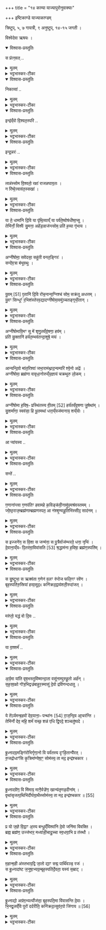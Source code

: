 +++
title = "१४ काम्या याज्यापुरोनुवाक्याः"

+++
इष्टिकाण्डे याज्याकाण्डम्

त्रिष्टुप्, ५, ७ गायत्री, ९ अनुष्टुप्, १४-१५ जगती ।   

विश्वेदेवा ऋषयः ।
<details open><summary>विश्वास-प्रस्तुतिः</summary>

स प्र॑त्न॒वत् ..
</details>

<details><summary>मूलम्</summary>

स प्र॑त्न॒वत् ..
</details>

<details><summary>भट्टभास्कर-टीका</summary>

1अथेष्टिकाण्डे याज्याकाण्डम् । तत्र 'यो यज्ञविभ्रष्टस्स्यात्तस्मा एतामिष्टिं निर्वपेदाग्नेयमष्टाकपालमैन्द्रमेकादशकपालं सौम्यं चरुम्' इत्येतस्यास्त्रिहविषः आग्नेयस्य पुरोनुवाक्या - स प्रत्नवदिति गायत्री ॥ व्याख्यातेयं 'हिरण्यगर्भः' इत्यत्र ; इह तु प्रतीकग्रहणम् । हे अग्ने स त्वं प्रत्नवत् प्रागिव । यद्वा - पुराणो हि । नवीयसा नवतरेण द्युम्नेन यशसा संयता त्वामेव संगच्छता [ता भानुना भासनशीलेन] बृहत्ततन्थ भृशं विश्वं विस्तारयेति ॥

-  सप्र॑त्न॒वन्नवी॑य॒साऽग्ने॑ द्यु॒म्नेन॑ स॒य्ँयता॑ ।  
बृ॒हत्त॑तन्थ भा॒नुना॑ ।

  - आग्नेयमष्टाकपालं निर्वपेत्सावित्रं द्वादशकपालं भूम्यै चरुं यः कामयेत हिरण्यं विन्देय हिरण्यं मोप नमेत्' इत्यस्यास्त्रिहविष्काया आग्नेयस्य पुरोनुवाक्या - स प्रत्नवदिति गायत्री ॥ हेग्ने स त्वं प्रत्नवत्पुराणार्हम् । यद्वा - प्रागिव । यद्वा - पुरातनेनेव नवीयसा नवतरेण द्युम्नेन यशसा धनेन वा संयता त्वमेव सङ्गच्छता । 'शतुरनुमः' इति व्यत्ययेन न प्रवर्तते । यद्वा - त्वयैव संयता धनेन । यमेः क्विपि अनुनासिकलोपे तुक्, 'कृदुत्तरपदप्रकृतिस्वरत्वम् । संयतशब्दादेव तृतीयाया आकारः । 'परादिश्छन्दसि' इत्युत्तरपदाद्युदात्तत्वम् । ईदृशेन द्युम्नेन भानुना भासनशीलेन बृहत् महदिदं विश्वं ततन्थ विस्तारय । छान्दसो लिट् । यद्वा - विश्वं बृहत् भृशं ततन्थ तथा कुर्वंश्चास्माकं हिरण्यलाभहेतुर्भवेति ॥
</details>

<details open><summary>विश्वास-प्रस्तुतिः</summary>

निकाव्या॑ ..
</details>

<details><summary>मूलम्</summary>

निकाव्या॑ ..
</details>

<details><summary>भट्टभास्कर-टीका</summary>

2तत्रैव याज्या - निकाव्येति त्रिष्टुप् ॥ इयमपि तत्रैव व्याख्याता । इदं च प्रतीकग्रहणम् । काव्या कवित्वेन द्रष्टृत्वेनात्मीयेन वेधसो यजमानान् शश्वत अविच्छिन्नयागान् निकः नियमेन करोतु । नर्या नर्याणि नरेभ्यो हितानि पुरूणि बहूनि धनानि हस्ते दधानः ददानः । एवं कुर्वन्नयमग्निः रयीणां सर्वेषां सम्बन्धी रयिपतिः भवतु । विश्वान्यपि अमृतानि अमरणहेतुभूतानि सत्रा सहभूतानि हिरण्यादीनि चक्राणः सोस्माकं यज्ञविभ्रेषदोषं अपनयत्विति ॥

- निकाव्या॑ वे॒धस॒श्शश्व॑तस्क॒र्हस्ते॒ दधा॑नो नर्या॑ पु॒रूणि॑ ।  
अ॒ग्निर्भु॑वद्रयि॒पती॑ रयी॒णाꣳ स॒त्रा च॑क्रा॒णो अ॒मृता॑नि॒ विश्वा॑ ।  
  - तत्रैव याज्या - नि काव्येति त्रिष्टुप् ॥ कवेर्भावः काव्यं द्रष्टृत्वम्, समीचीनदर्शनत्वम् । गुणवचनत्वात् ष्यञ्, ' सुपां सुलुक्' इति तृतीयाया आकारः । अयमग्निः काव्या कवित्वेन आत्मीयेन वेधसः विधातॄन् यजमानान् शश्वतः नित्यान् अविच्छिन्नयागान् निकः नियमेन करोति । लुङि 'मन्त्रे घस' इति च्लेर्लुक्', लङि वा शपो लुक्, उभयत्र 'बहुलं छन्दस्यमाङ्योगेपि', इत्यडभावः । लेटि वा शपो लुक् ।   
किं कुर्वन्नित्याह - हस्ते दधानः ददानः प्रत्यक्षवत्प्रयच्छन्नित्यर्थः । किं? नर्याणि नरेभ्यो हितानि धनानि हिरण्यादीनि । गवादिर्द्रष्टव्यः । 'तत्र साधुः' इति वा यत् । पुरूणि बहूनी ।    
किञ्च – अयमित्थं कुर्वन् रयीणां वा रयिपतिः सर्वेषां धनानां नित्यं पालकः भुवत् भवेत् । शपो लुकि पूर्ववद्गुणाभावः, 'परादिश्छन्दसि' इत्युत्तरपदाद्युदात्तत्वं, 'नामन्यतरस्याम्' इति नामः ।   
पुनश्च किं कुर्वन्नित्याह - सत्रा सहभूतानि । पूर्ववदाकारः, शेर्वा लोपः, छान्दसो वा डाच् । चक्राणः ददानः सहैव दातुं शक्तः । शक्तौ चानश् । 'बहुलं छन्दसि' इति शपश्श्लुः, यद्वा - छान्दसस्य लिटः कानजादेशः । किं चक्राणः ? विश्वानि अमृतानि अमरणहेतुभूतानि हिरण्यादीनि ॥
</details>

<details open><summary>विश्वास-प्रस्तुतिः</summary>

इन्द्र॑व्ँवो वि॒श्वत॒स्परि ..
</details>

<details><summary>मूलम्</summary>

इन्द्र॑व्ँवो वि॒श्वत॒स्परि ..
</details>

<details><summary>भट्टभास्कर-टीका</summary>

4अथैन्द्रस्य पुरोनुवाक्या - इन्द्रं व इति गायत्री ॥ इयमपि षष्ठान्ते व्याख्याता । प्रतीकमत्र गृह्यते । हे ऋत्विग्यजमानाः वः युष्माकं जनेभ्यः पुत्रादिभ्यः युष्मभ्यमस्मभ्यं च सर्वार्थं विश्वत उपरि स्थितं इन्द्रं हवामहे आह्वायामः । यद्वा - विश्वस्मादुपारि आह्वायामः । अस्माकमेव केवलस्साधकः यज्ञविभ्रेषादिदोषापनयनेन स्वामी भवत्विति ॥

- इन्द्र॑व्ँवो वि॒श्वत॒स्परि॒ हवा॑महे॒ जने॑भ्यः ।   
  अ॒स्माक॑मस्तु॒ केव॑लः  ॥

  - 'ऐन्द्रं चरुं निर्वपेत्पशुकामः' इत्यस्य पुरोनुवाक्या - इन्द्रं व इति गायत्री ॥ याजमानब्राह्मणमध्ये याज्याकाण्डं वैश्वदेवम् । हे ऋत्विग्यजमाना वो युष्माकं मम जनेभ्यः पुत्रादिभ्यः सामर्थ्याद्युष्मभ्यमस्मभ्यं च सर्वार्थमिन्द्रं विश्वतस्परि विश्वस्मादुपरि हवामहे आह्वयामः । 'पञ्चम्याः परावध्यर्थे' इति सत्वम् । यद्वा - विश्वतो जनेभ्य उपरिस्थितमिन्द्रं वो युष्मदर्थं हवामहे । किमर्थम्' अस्माकमेव केवलोसाधाणोस्तु साधको नान्येषामिति ॥
</details>

<details open><summary>विश्वास-प्रस्तुतिः</summary>

इन्द्र॒न्नरः॑ ..
</details>

<details><summary>मूलम्</summary>

इन्द्र॒न्नरः॑ ..
</details>

<details><summary>भट्टभास्कर-टीका</summary>

4तत्रैव याज्या - इन्द्रं नर इति त्रिष्टुप् ॥ इयमपि तत्रैव व्याख्याता, प्रतीकग्रहणमिदम् । नरो मनुष्याः इन्द्रमेव नेमधिता सर्वेषां हविषामर्धेन धार्यं भवते आह्वयामि । कदा ? यदा पार्याः परलाकोय हिताः परप्राप्तेर्वा साध्वीर्वा धियः कर्माणि ताः इन्द्रमेवापेक्षमाणा युनजते युञ्जते । तस्मात्स त्वं शूरो नृषाता नृभिस्सम्भक्ता शवसः बलस्य नृभ्यो दाता वा । इत्थंभूतः चकानः तृप्तिशीलः गोमति व्रजे अस्मानाभज यज्ञविभ्रेषदोषापननेन गोमतोस्मान् कुर्विति ॥

  -  [ इन्द्र॒न्नरो॑ ने॒मधि॑ता हवन्ते॒ यत्पार्या॑ यु॒नज॑ते॒ धिय॒स्ताः ।  
  शूरो॒ नृषा॑ता॒ शव॑सश्चका॒न आ गोम॑ति व्र॒जे भ॑जा॒ त्वन्नः॑  ॥

  - तत्रैव याज्या - इन्द्रं नर इति त्रिष्टुप् ॥ इयमपि तत्रैव व्याख्याता । इह तु प्रतीकग्रहणम् । नरो मनुष्याः इन्द्रं हवन्ते आह्वयन्ति कीदृशं ? नेमधिता अर्धेन धार्यमाणं 'यत्सर्वेषामर्धमिन्द्रः प्रति' इति । कदा ? यदा पार्याः दुःखपारप्राप्तिहेतुभूताः धियः कर्माणि प्रज्ञा वा युनजते तदा इन्द्रमाह्वयन्ति । स त्वं शूरो नृषाता नृभिस्सम्भजनीयः शवसः बलाद्धेतोः चकानस्तृप्तिशीलः ईदृशस्त्वमस्मान् गोमति व्रजे गोष्ठे आभज स्थापयेति ॥]

  - [ तत्रैव याज्या - इन्द्रं नर इति त्रिष्टुप् ॥ नरो मनुष्या इन्द्रं हवन्ते आह्वयन्ति । कीदृशम् ? नेमधिता, नेम इत्यर्धस्य नाम । 'यत्सर्वेषामर्धमिन्द्रः प्रति' इति सर्वेषां भागार्धेन इन्द्रो धीयते धार्यत इति नेमधितः । निष्ठायां 'सुधितवसुधितनेमधित' इति धिभावो निपात्यते, 'सुपां सुलुक्' इति द्वितीयैकवचनस्याकारः, 'तृतीया कर्मणि' इति पूर्वपदप्रकृतिस्वरत्वम् । कदा पुनरसौ नेमेन धार्यत इत्याह - यद्यदा । तेनैव सप्तम्या लुक् । पार्याः परलोके साधवः । छान्दसो ञ्यः । यद्वा - दुःखानां पारं समाप्तिः । तत्र सध्वीर्धियः कर्माणि ता यदर्थमिन्द्रमाह्वयन्ति । ता यदा युनजते युञ्जते अनुतिष्ठन्ति तदा नेमधितेति । 'छन्दस्युभयथा' इत्यार्धधातुकत्वेन श्नमो ङित्त्वाभावात्, 'श्नसोरल्लोपः' इति न प्रवर्तते । अथेन्द्रः प्रत्यक्षमुच्यते - शूरः वीरः । नृषाता नृभिर्मनुष्यैः साता सातः सम्भक्तः आश्रितः नृषातः । पूर्ववदाकारः, 'जनसनखनां सञ्झलोः' इत्यात्वं, पूर्ववत्पूर्वपदप्रकृतिस्वरत्वं, सुषामादित्वात्षत्वम् । यद्वा - नरो मनुष्याः सनितारस्सम्भक्तारः दातारो वा यस्य नृषाता । छान्दसमात्वं, 'ऋतश्छन्दसि' इति कबभावः । शवसो बलस्य नेतारो यस्य दातारो यजमाना[यजना]धीनबलत्वात् । यद्वा - शवसो बलस्य नृभ्यो दाता । छान्दसमात्वम्, पूर्वपदप्रकृतिस्वरत्वं च । चकानस्तृप्तिशीलः । चक तृप्तौ, भौवादिकः उदात्तेत्, ताच्छीलिकश्चानश्, 'बहुलं छन्दसि' इति शपो लुक् । ईदृशस्त्वं नो ऽस्मान् गोमति व्रजे गोजाविमनुष्यादिमति सङ्घाते । यद्वा - व्रजे गोष्ठे भूयिष्ठगोभिर्युक्ते आभन आभिमुख्येनास्मान्योजय पशुमन्तं मां कुरु । 'द्व्यचोतस्तिङः' इति संहितायां दीर्घत्वम् ॥]
</details>

<details open><summary>विश्वास-प्रस्तुतिः</summary>

त्वन्न॑स्सोम वि॒श्वतो॒ रक्षा॑ राजन्नघाय॒तः ।   
न रि॑ष्ये॒त्त्वाव॑त॒स्सखा॑ ।
</details>

<details><summary>मूलम्</summary>

त्वन्न॑स्सोम वि॒श्वतो॒ रक्षा॑ राजन्नघाय॒तः ।   
न रि॑ष्ये॒त्त्वाव॑त॒स्सखा॑ ।
</details>

<details><summary>भट्टभास्कर-टीका</summary>

5अस्य सौम्यस्य पुरोनुवाक्या - त्वन्न इति गायत्री ॥ हे सोमराजन् अः अस्मान् विश्वतः विश्वस्मात् अघायतः अघं पापमस्माकमिच्छतो जनात् रक्ष । 'छन्दसि परेच्छायामपि' इति क्यच्, 'अश्वाघस्यात् ' इत्यात्वम्, 'शतुरनुमः' इति विभक्तेरुदात्तत्वम् । त्वावतः त्वत्सदृशस्य । 'युष्मदस्मद्भ्यां छन्दसि सादृश्य उपसङ्ख्यानम्' इति वतिः, 'आ सर्वनाम्नः' इत्यात्वम् । त्वावतो हि सखा कश्चिदपि न रिष्येत् यज्ञविभ्रेषादिभिः हिंस्यो भवितुं नार्हति । तस्मात्तदनुरूपमस्मान्रक्ष । 'द्व्यचोतस्तिङः' इति संहितायां रक्षेत्यस्य दीर्घत्वम् ॥
</details>

<details open><summary>विश्वास-प्रस्तुतिः</summary>

या ते॒ धामा॑नि दि॒वि या पृ॑थि॒व्याय्ँ या पर्व॑ते॒ष्वोष॑धीष्व॒प्सु ।   
तेभि॑र्नो॒ विश्वैः॑ सु॒मना॒ अहे॑ड॒न्राज॑न्त्सोम॒ प्रति॑ ह॒व्या गृ॑भाय ।
</details>

<details><summary>मूलम्</summary>

या ते॒ धामा॑नि दि॒वि या पृ॑थि॒व्याय्ँ या पर्व॑ते॒ष्वोष॑धीष्व॒प्सु ।   
तेभि॑र्नो॒ विश्वैः॑ सु॒मना॒ अहे॑ड॒न्राज॑न्त्सोम॒ प्रति॑ ह॒व्या गृ॑भाय ।
</details>

<details><summary>भट्टभास्कर-टीका</summary>

6तत्रैव याज्या - या त इति त्रिष्टुप् ॥ हे सोमराजन् या यानि ते तव धामानि स्थानानि नामानि वा, जन्मानि वा, तेजांसि वा दिवि सन्ति, यानि च पृथिव्यां सन्ति, यानि च पर्वतेषु यानि ओषधीषु, यानि वाप्सु तेभिः तैर्विश्वैर्धामभिः ना मभिः सर्वात्मनास्मभ्यमुपकुर्वद्भिः, स्थानैर्वा सवर्त्र सन्निधानहेतुभिः, जन्मभिर्वा नानोपकारहेतुभिः, तेजोभिर्वा सर्वदोषक्षालनैः अहेडन् अक्रुद्ध्यन् अस्या नादिकः [अज्ञानादिकं] सहमानः, अपि तु सुमना सानुग्रहमना एव भूत्वा । 'सोर्मनसी' इत्युत्तरपदाद्युदात्तत्वम् । हेदृ अनादरे । अस्माकं हव्यानि प्रतिगृभाय प्रतिगृहाण । 'छन्दसि शायजपि', 'हृग्रहोर्भः' इति भत्वम् । प्रतिगृह्य चास्माकं भ्रेषदोषं अपनयेति ॥
</details>

<details open><summary>विश्वास-प्रस्तुतिः</summary>

अग्नी॑षोमा॒ सवे॑दसा॒ सहू॑ती वनत॒ङ्गिरः॑ ।  
सन्दे॑व॒त्रा ब॑भूवथुः ।
</details>

<details><summary>मूलम्</summary>

अग्नी॑षोमा॒ सवे॑दसा॒ सहू॑ती वनत॒ङ्गिरः॑ ।  
सन्दे॑व॒त्रा ब॑भूवथुः ।
</details>

<details><summary>भट्टभास्कर-टीका</summary>

7'अग्नीषोमीयमेकादशकपालं निर्वपेद्यं कामो नोपनमेत्' इत्यस्य पुरोनुवाक्या - अग्नीषोमा इति गायत्री ॥ हे अग्नीषोमा अग्नीषोमौ । पूर्ववदाकारः, 'ईदग्नेस्सोमवरुणयोः' इतीकारः, 'अग्नेः स्तुत्स्तोमसोमाः' इति षत्वम् । युवां सवेदसा सवेदसौ समानधनौ सहूती समानहूतौ समानाह्वानौ । 'समानस्य च्छन्दसि' इति सभावः । ईदृशा युवां वनतं भजतं अस्माकं गिरः स्तुतिवचनानि । देवत्रा देवांश्च संबभूवथुः संगतौ भवतः । ्रमाणानतिरेकस्सम्भवः । देवानामप्याराध्यत्वेन वर्तेथाम् । यद्वा - युवां सवेदसा सहूती देवत्रा देवेष्वपि देवोपकारेष्वपि संबभूवथुः संगतौ भवतः । 'देवमनुष्य' इति त्राप्रत्ययः । तौ युवां अस्माकमपि काममुपनयतमिति ॥
</details>

<details open><summary>विश्वास-प्रस्तुतिः</summary>

यु॒वम् [51]  ए॒तानि॑ दि॒वि रो॑च॒नान्य॒ग्निश्च॑ सोम॒ सक्र॑तू अधत्तम् ।  
यु॒वꣳ सिन्धूꣳ॑ र॒भिश॑स्तेरव॒द्यादग्नी॑षोमा॒वमु॑ञ्चतङ्गृभी॒तान् ।
</details>

<details><summary>मूलम्</summary>

यु॒वम् [51]  ए॒तानि॑ दि॒वि रो॑च॒नान्य॒ग्निश्च॑ सोम॒ सक्र॑तू अधत्तम् ।  
यु॒वꣳ सिन्धूꣳ॑ र॒भिश॑स्तेरव॒द्यादग्नी॑षोमा॒वमु॑ञ्चतङ्गृभी॒तान् ।
</details>

<details><summary>भट्टभास्कर-टीका</summary>

8तत्रैव याज्या - युवमेतानीति त्रिष्टुप् ॥ हे सोम त्वं च अग्निश्च युवं युवां एतानि प्रसिद्धानि दिवि स्थितानि रोचनानि दीपनशीलानि ग्रहनक्षत्रादीनि अधत्तं धारयथः । छान्दसो लङ् । यद्वा - युवामेव रोचनानि दिवि अधत्तं स्थापितवन्तौ । सक्रतू समानकर्माणौ । किञ्च - युवामेव सिन्धून् नदीः । स्यन्दनात् सिन्धवः । रुत्वानुनासिकौ उक्तौ । अभिशस्तेः पातकाद्यारोपात् पापात् अवद्यात् परिवादपापाच्च तत्स्थानीयात् कालुष्यादिदोषात् अमुञ्चतम् । गृभीतान् तेन दोषेण गृहीतानापि तान् सिन्धूनपि अमुञ्चतम् । तस्मादेवम्महानुभावौ युवामस्माकं काममुपनयतमिति ॥
</details>

<details open><summary>विश्वास-प्रस्तुतिः</summary>

अग्नी॑षोमावि॒मꣳ सु मे॑ शृणु॒तव्ँवृ॑षणा॒ हव॑म् ।   
प्रति॑ सू॒क्तानि॑ हर्यत॒म्भव॑तन्दा॒शुषे॒ मयः॑ ।
</details>

<details><summary>मूलम्</summary>

अग्नी॑षोमावि॒मꣳ सु मे॑ शृणु॒तव्ँवृ॑षणा॒ हव॑म् ।   
प्रति॑ सू॒क्तानि॑ हर्यत॒म्भव॑तन्दा॒शुषे॒ मयः॑ ।
</details>

<details><summary>भट्टभास्कर-टीका</summary>

9अग्नीषोमीयमष्टाकपालं निर्वपेत् ब्रह्मवर्चसकामः' इत्यस्य पुरोनुवाक्या - अग्नीषोमावित्यनुष्टुप् ॥ हे अग्नीषोमौ वृषणा कामानां वर्षितारौ । 'सुपां सुलुक्' इत्याकारः । इमं मे हवं आह्वानं सुशृणुतं सुष्ठु शृणुतं आह्वानप्रयोजनं यथावत्कुरुतमिति यावत् । 'भावेनुपसर्गस्य' इति ह्वयतेः अप् सम्प्रसारणं च । किञ्च - श्रुत्वाह्वानं अस्माकं सूक्तानि प्रतिहर्यतं मनसा प्रतिगृह्णीतम् । हर्य गतौ । तथा कृत्वा दाशुषे हविर्दत्तवते तस्मै यजमानाय मयः सुखहेतू भवतम् ॥
</details>

<details open><summary>विश्वास-प्रस्तुतिः</summary>

आन्यन्दि॒वो मा॑त॒रिश्वा॑ जभा॒राम॑थ्नाद॒न्यम्परि॑ श्ये॒नो अद्रेः॑ ।  
अग्नी॑षोमा॒ ब्रह्म॑णा वावृधा॒नोरुय्ँय॒ज्ञाय॑ चक्रथुरु लो॒कम् ।
</details>

<details><summary>मूलम्</summary>

आन्यन्दि॒वो मा॑त॒रिश्वा॑ जभा॒राम॑थ्नाद॒न्यम्परि॑ श्ये॒नो अद्रेः॑ ।  
अग्नी॑षोमा॒ ब्रह्म॑णा वावृधा॒नोरुय्ँय॒ज्ञाय॑ चक्रथुरु लो॒कम् ।
</details>

<details><summary>भट्टभास्कर-टीका</summary>

10अत्रैव याज्या - आन्यं दिव इति त्रिष्टुप् ॥ उपरिष्टाल्लक्षणा त्रिष्टुप्त्वाच्च ['उपरि ... ल्लक्ष्मा' इत्युक्तत्वाच्च] केचिदिमां याज्यामाहुः । आचार्यस्तु इमां विहाय 'अग्नीषोमा हविषः' इत्युत्तरां याज्यां दर्शितवान् । तत्र विकल्पः । अन्यमेकं युवयोर्मध्ये अग्निं दिवः आदित्यात् मातरिश्वा वायुः प्राणवृत्तिरूपः आजभार आजहार आनीतवान्, यथा - 'आदूतो अग्निमभरद्विवस्वतो वैश्वानरं मातरिश्वा परावतः' इति । अन्यमेकं सोमं श्येनो गायत्री श्येनो भूत्वा अद्रेः उच्छ्रितात् स्थानात् तृतीयस्या दिवः पर्यमथ्नात् आहरत् तस्माद्वै अग्नीषोमौ एवं महानुभावौ ब्रह्मणा ऋगादिना मन्त्रेण परिबृढेन वा अनेन हविषा वावृधाना वावृधानौ वर्धमानौ । ताच्छीलिकश्चानश्, 'तुजादीनाम्' इत्यभ्यासस्य दीर्घत्वम्, पूर्ववदात्वम् । उरुं विस्तीर्णं लोकं स्थानं यत्र यजमानो गच्छति तादृशं यज्ञाय यज्ञवते यजमानाय यद्वा - यज्ञाय यज्ञफलभोगार्थं यजमानाय, लोकं चक्रथुः कुरुतम् । उ इति पादपूरणः अवधारणार्थो वा । तदर्थमस्मै ब्रह्मवर्चसं दत्तमिति ॥
</details>

<details open><summary>विश्वास-प्रस्तुतिः</summary>

अग्नी॑षोमा ह॒विष॒ᳶ प्रस्थि॑तस्य वी॒तम् [52]  हर्य॑तव्ँवृषणा जु॒षेथा॑म् ।   
सु॒शर्मा॑णा॒ स्वव॑सा॒ हि भू॒तमथा॑ धत्त॒य्ँयज॑मानाय॒ शय्ँयोः ।
</details>

<details><summary>मूलम्</summary>

अग्नी॑षोमा ह॒विष॒ᳶ प्रस्थि॑तस्य वी॒तम् [52]  हर्य॑तव्ँवृषणा जु॒षेथा॑म् ।   
सु॒शर्मा॑णा॒ स्वव॑सा॒ हि भू॒तमथा॑ धत्त॒य्ँयज॑मानाय॒ शय्ँयोः ।
</details>

<details><summary>भट्टभास्कर-टीका</summary>

11।अथ याज्याविकल्पः - अग्नीषोमा हविष इति त्रिष्टुप् ॥ हे अग्नीषोमौ हविषः प्रस्थितस्य उपस्थितस्य प्रारब्धस्य वा वीतं खादतम् । वी गत्यादिषु, आदादिकः । हर्यतं मनसा प्रत्रिगृह्णीतं स्पृहयतम् । 'अदुपदेशात्' इति लसार्वधातुकानुदात्तत्वे धातुस्वरः । जुषेथां नित्यं सेवेथाम् । पूर्ववल्लसार्वधातुकानुदात्तत्वे शस्योदात्तत्वम् । हे वृषणा वर्षितारौ कामानां युवां सुशर्माणा सुशर्माणौ सुग्रहौ सुसुखौ वा स्ववसा स्ववसौ शोभनरक्षणौ । उभयत्र पूर्ववदात्वम् । 'सोर्मनसी' इत्युत्तरपदाद्युदात्तत्वम् । ईदृशौ युवां यजमानो भूतं भवतम् । 'बहुळं छन्दसि' इति शपो लुक्, 'हि च' इति निघाताभावः । अथानन्तरं यजमानाय धत्त दत्तं शं शमनं रोगाणां योः यावतश्च आगामिनां भयानाम् । शाम्यतियौतिभ्यां व्यत्ययेन भावे विचि वचनव्यत्ययः । यौतेर्वा असुनि अडादेशाभावः । अपदान्तेपि पूर्ववद्रुत्वं, णिद्वद्भावाभावश्च । ब्रह्मवर्चसिनं च कुरुतमिति ॥
</details>

<details open><summary>विश्वास-प्रस्तुतिः</summary>

आ प्या॑यस्व ..
</details>

<details><summary>मूलम्</summary>

आ प्या॑यस्व ..
</details>

<details><summary>भट्टभास्कर-टीका</summary>

12सोमाय वाजिने श्यामाकं चरुं निर्वपेद्यः क्लैब्यात् बिभीयात्' इत्यस्य पुरोनुवाक्या - आप्यायस्वेति गायत्री ॥ इयमग्निकाण्डे व्याख्यास्यते यत्राम्नायते प्रकृतौ हि हीयुः ['मा नो हिंसीः' ] इत्यत्र । इह तु प्रतीकग्रहणम् । हे सोम तव प्रसादात् वृष्णियं वीर्यं विश्वतः समेतु समागच्छताम् । त्वदर्थं च मामाप्यायस्व द्यध्यात् [दध्यादिना] । किञ्च - वाजस्यान्नस्य सङ्गथे सङ्गमनार्थं भवेति ॥

- आ प्या॑यस्व॒ समे॑तु ते वि॒श्वत॑स्सोम॒ वृष्णि॑यम् ।   
भवा॒ वाज॑स्य सङ्ग॒थे ।

  - अथ 'रेतस्सौम्येन दधाति' इत्यस्य पुरोनुवाक्या याज्या च - आप्यायस्व सं ते इति गायत्रीत्रिष्टुभौ ॥ एते च 'मा नो हिंसीज्जनिता' इत्यत्र व्याख्यास्येते यत्राम्नेयेते । इह तु प्रतीकग्रह्णमेतयोः । हे सोम आप्यायस्व वर्धस्व । ते तव विश्वतः वृष्णियं वीर्यं समेतु । तत्र आप्यायितस्त्वं वाजस्यान्नस्य क्षीरादेः संगथे संगमने अस्माकं भवेति ॥

  - 3अथ सौम्यस्य पुरोऽनुवाक्या - आप्यायस्व समेतु त इति गायत्री ॥ इयञ्चाग्निकाण्डे 'मा नो हिंसीत्' इत्यत्र व्याख्यास्यते यत्राम्नायते । हे सोम आप्यायस्व वर्धस्व त्वत्प्रसादात् विश्वतः वृष्ण्यं शुक्लं समेतु समागच्छतु । भव च वाजस्यान्नस्य सङ्गथे सङ्गमनायैवेति ॥

- अथ पत्नीसंयाजानां याज्यानुवाक्याः - आ प्यायस्वेत्याद्याः ॥ 'आ प्यायस्व समेतु ते, संते पयांसि' इति त्रिष्टुभौ 'मा नो हिंसीत्' इत्यत्र व्याख्याते ।
़
  -  चमसानाप्याययति - आप्यायस्वेति गायत्र्या ॥ हे सोम आप्यायस्व वर्धस्व मा भक्षित इति क्षेष्ठाः, समेतु संगच्छतु ते त्वाम् । कर्मणि षष्ठी । विश्वतः सर्वतः । वृष्णियं वीर्यम्, वृष्णिसंभवं वृष्णियं, दिगादित्वाद्यत्, 'यतोऽनावः' इत्याद्युदात्तत्वम् । वाजस्यान्नस्य संगथे संगमने अस्माकं भव तन्निमित्तं भव 'द्व्यचोतस्तिङः' इति संहितायां दीर्घत्वम् । गमेरौणादिकः स्थन् ॥

  - कल्पः—“आ प्यायस्व समेतु त इति सिकता व्यूहत्युत्तरया त्रिष्टुभा राज-न्यस्य” इति ।   तत्र प्रथममन्त्रमाह— आ प्यायस्वेति ।   हे सोम त्वमाप्यायस्व सर्वतो वर्धयस्य ।   वे तव वृष्णियं रेतो विश्वतः सर्वस्माद्वृष्णियादाहारात्समेतु संप्राप्नोतु ।   वाजस्यान्नस्य संगथे संगमने त्वं निमित्तं भव ।  
</details>

<details open><summary>विश्वास-प्रस्तुतिः</summary>

सन्ते॑ ..
</details>

<details><summary>मूलम्</summary>

सन्ते॑ ..
</details>

<details><summary>भट्टभास्कर-टीका</summary>

13तत्रैव याज्या - सन्त इति त्रिष्टुप् ॥ इमामपि तत्रैव व्याख्यास्यामः, इह तु प्रतीकग्रहणमस्याः । हे सोम तव प्रसादात् पयांसि वाजाः वृष्ण्यानि च मां संगच्छन्तु । अभिमातिषाहः अभिमातिः पाप्मा क्लैब्यहेतुः, तस्याभिभवितुः तव । किञ्च - अमृताय अमृतत्वार्थमाप्यायमानो दिवि श्रवांसि अन्नानि उत्तमानि धिष्व स्थापयेति ॥

- सन्ते॒ पयाꣳ॑सि॒ समु॑ यन्तु॒ वाजा॒स्सव्ँवृष्णि॑यान्यभिमाति॒षाहः॑ ।  
आ॒प्याय॑मानो अ॒मृता॑य सोम दि॒वि श्रवाꣳ॑स्युत्त॒मानि॑ धिष्व ॥ [32]  

  -  अथोत्तरां त्रिष्टुभमाह— सं ते पयाꣳ सीति ।   हे सोम ते तव पयांसि पातव्यानि क्षीरादीनि समु[सं]- यन्तु संप्राप्नुवन्तु ।   तथा वाजा अन्नान्यपि संयन्तु ।   वृष्णियानि रेतांस्यापि संयन्तु ।   कीदृशस्य तव।   अभिमातिषाहः अभिमातिं पाम्मोनं सहते तिरस्करो तीत्यभिमातिषाट् तस्य ।   क्षीरादिसंपत्तौ सत्यां त्वमाप्यायमानो वर्धयमानोऽमृताय यजमानस्यामृतत्वाय देवताभावाय दिवि द्युलोके श्रवांसि श्रोतुं प्रियाण्युत्तमानि विचित्राण्यन्नानि धिष्व धारय संपादयेत्यर्थः ।  
तदेतदृग्द्वयं सामान्याकारेण विनियुङ्के— “सौम्या व्यूहति सोमो वै रेतोधा रेत एव तद्दधाति” [सं. का. ५ प्र. २ अ. ६] इति।  
सोमो देवता यस्यामृचि प्रतीयते सेयमृक्सौमी ।   विश्वतः सोमेत्याद्यायामृ-च्यसौ प्रतीयते ।   अमृताय सोमेत्युत्तरस्यामृचि प्रतीयते ।   तया सौम्मा पूर्वं न्युप्ताः सिकता विविधं प्रसारयेत् ।   तथा सति सोमस्य रेतोधारकत्वात्तन्मत्रनिष्पाद्यव्यूहनेन यजमानो रेतो धारयति ।  
मन्त्रद्वयस्य पुरुषभेदेन व्यवस्थां विधत्ते— “गायत्रिया ब्राह्मणस्य गायत्रो हि ब्राह्मणस्रिष्टुभा राजन्यस्य त्रैष्टुभो हि राजन्यः” (सं. का. ५ प्र. २ अ. ६) इति।  
आ प्यायस्वेति गायत्री ।   सं त इति त्रिष्टप् ।  

- अथ द्वितीया - हे सोम तवाभिमातीनां पाप्मनां हन्तुः पयांसि पातव्यानि क्षीरादीनि संयन्तु संगच्छन्तां, वाजा अन्नानि च संयन्तु, वृष्णियानि वीर्याणि च संयन्तु । ततश्चाप्यायमानः अमरणत्वायास्माकं उत्तमानि श्रेयांसि अन्नानि धिष्व धारय देवार्थमस्मदर्थं वा ॥

- तत्रैव (सौम्यस्य) याज्या - सं ते पयांसीति त्रिष्टुप् ॥ इयमपि तत्रैवाम्नायते । हे सोम अभिमातीनां पाप्मनामभिभवितुस्तव प्रसादात् पयांसिच वाजाश्च वृष्णियानि च संयन्तु इमं सङ्गच्छन्तु । त्वं चाप्यायमानः दिवि द्युलोके अस्यामृतत्वाय उत्तमानि श्रवांसि अन्नानि धिष्व स्थापयेति ॥
</details>

<details open><summary>विश्वास-प्रस्तुतिः</summary>

ग॒णाना॑न्त्वा ग॒णप॑तिꣳ हवामहे क॒विङ्क॑वी॒नामु॑प॒मश्र॑वस्तमम् ।    
ज्ये॒ष्ठ॒राज॒म्ब्रह्म॑णाम्ब्रह्मणस्पत॒ आ न॑श्शृ॒ण्वन्नू॒तिभि॑स्सीद॒ साद॑नम् ।
</details>

<details><summary>मूलम्</summary>

ग॒णाना॑न्त्वा ग॒णप॑तिꣳ हवामहे क॒विङ्क॑वी॒नामु॑प॒मश्र॑वस्तमम् ।    
ज्ये॒ष्ठ॒राज॒म्ब्रह्म॑णाम्ब्रह्मणस्पत॒ आ न॑श्शृ॒ण्वन्नू॒तिभि॑स्सीद॒ साद॑नम् ।
</details>

<details><summary>भट्टभास्कर-टीका</summary>

14'ब्राह्मणस्पत्यमेकादशकपालं निर्वपेत् ग्रामकामः' इत्यस्य पुरोनुवाक्या - गणानां त्वेति जगती ॥ हे ब्रह्मणः परिबृढस्य कर्मणो वा पते पालयितः । 'षष्ठ्याः पतिपुत्र' इति सत्वम्, 'सुबामन्त्रिते' इति पराङ्गवद्भावात् षष्ठ्यामन्त्रितममुदायो निहन्यते । त्वां गणानां सर्वेषां संबन्धिनं गणपतिं ग्रामादिसङ्घातस्वामिनं हवामहे आह्वयामः । पूर्ववत्सम्प्रसारणम् । कवीनां क्रान्तदर्शनानामापि कविं क्रान्तदर्शिनम् । उपमश्रवस्तमं उपमीयते अनेनेत्युपमः, सर्वेषां श्रवसामन्नानां उपमानं यस्य श्रवः, न तु केन चिदुपमीयते प्रसिद्धमुपमानमिति, स उपमश्रवाः । 'आतश्चोपसर्गे' इत्यङ्, 'ड्यापोस्संज्ञाच्छन्दसोः' इति ह्रस्वत्वम् । यद्वि[द्वा - श्यन्वि]करणस्य कर्मविवक्षायां 'आतश्चोपसर्गे' इति कः । यद्वा - श्रूयत इति श्रवः यस्य[यस्तु] सर्वदा श्रूयते । त एवो[स इवो]पमश्रवाः न कदाचिद्दृश्यते स उपमश्रवाः, श्रूयमाणोपम इति यावत् । आहिताग्नि[ताग्न्यादि]र्द्रष्टव्यः । अनुभवाभावार्थैव श्रूयमाणत्वोक्तिः, 'विषं भुङ्क्ष्व' इतिवदन्यपरत्वात् । सर्वानुपमश्रवसः अतिशेत इति उपमश्रवस्तमम् । ज्येष्ठराजं ज्येष्ठं प्रशस्तं राजतीति ज्येष्ठराट् । स त्वं एवं महानुभावः अस्माकं स्तुतीः शृण्वन् ऊतिभिः रक्षणैः तर्पणैर्वा हेतुभूतैः ताभिर्व्याप्रियमाणाभिरुपलक्षितः सादनं आत्मीयमासनं असीद अधितिष्ठ । सीदन्त्यस्मिन्निति सादनं, च्छान्दसं दीर्घत्वम् । तथा ग्रामाधिपतिरिवासीदन् अस्मभ्यं ग्रामं देहीति ॥
</details>

<details open><summary>विश्वास-प्रस्तुतिः</summary>

स इज्जने॑न॒ स वि॒शा स जन्म॑ना॒ स पु॒त्रैर्वाज॑म्भरते॒ धना॒ नृभिः॑ ।  
दे॒वाना॒य्ँयᳶ पि॒तर॑मा॒विवा॑सति [53]  श्र॒द्धाम॑ना ह॒विषा॒ ब्रह्म॑ण॒स्पति॑म् ।
</details>

<details><summary>मूलम्</summary>

स इज्जने॑न॒ स वि॒शा स जन्म॑ना॒ स पु॒त्रैर्वाज॑म्भरते॒ धना॒ नृभिः॑ ।  
दे॒वाना॒य्ँयᳶ पि॒तर॑मा॒विवा॑सति [53]  श्र॒द्धाम॑ना ह॒विषा॒ ब्रह्म॑ण॒स्पति॑म् ।
</details>

<details><summary>भट्टभास्कर-टीका</summary>

15तत्रैव याज्या - स इज्जनेनेति जगती ॥ स एव जनेन परिजनेन किङ्करादिना, स एव विशा विड्बिरुपजीवनीभिः प्रजाभिः, स एव जन्मना जनोः जन्मप्रभृति स एव पुत्रैः पुत्रपौत्रादिभिः एतैस्सर्वैस्सह वाजं भरते दधाति । धना धनानि च नृभिः अन्यैश्च बन्धुसुहृदादिभिः सह स एव दधाति । 'नृ चान्यतरस्याम्' इति विभक्तेरुदात्तत्वाभावः, 'सावेकाचः' इति हि प्राप्नोति । स एव दधातीति, क इत्याह - यः श्रद्धामनाः श्रद्धायुक्तमनाः देवानां पितरं पातारं ब्रह्मणस्पतिं हविषा आविवासति परिचरति । आविवासतिः परिचरणकर्मा ॥
</details>

<details open><summary>विश्वास-प्रस्तुतिः</summary>

स सु॒ष्टुभा॒ स ऋक्व॑ता ग॒णेन॑ व॒लꣳ रु॑रोज फलि॒गꣳ रवे॑ण ।  
बृह॒स्पति॑रु॒स्रिया॑ हव्य॒सूद॒ᳵ कनि॑क्रद॒द्वाव॑शती॒रुदा॑जत् ।
</details>

<details><summary>मूलम्</summary>

स सु॒ष्टुभा॒ स ऋक्व॑ता ग॒णेन॑ व॒लꣳ रु॑रोज फलि॒गꣳ रवे॑ण ।  
बृह॒स्पति॑रु॒स्रिया॑ हव्य॒सूद॒ᳵ कनि॑क्रद॒द्वाव॑शती॒रुदा॑जत् ।
</details>

<details><summary>भट्टभास्कर-टीका</summary>

16अथ बार्हस्पत्य उपहोमः - स सुष्टुभेति ॥ त्रिष्टुबेषा । स बृहस्पतिः सुष्टुभा शोभनस्तुव[तिम]ता । स्तोभतिस्स्तुतिकर्मा । स्तौतेर्वा क्विपि वर्णव्यत्यये तुको भत्वम्, 'उपसर्गात्सुनोति' इत्यादिना षत्वम् । ऋक्वता स्तुतिमता, (षुरुवता ?) वा । 'झयः' इति मतुपो वत्वम्, अयस्मयादित्वेन पदत्वात्कुत्वम्, भत्वाज्जस्त्वाभावः । ईदृशेन गणेन सहितः वलं मेघम् । वृणोतेः पचाद्यच्, कपिलकादित्वाल्लत्वम् । रुरोज भिनत्ति फलिगं स्वच्छोदकपूर्णं, बलवदुदकं वा रवेण शब्देन उपलक्षीतं बलं । रवेण वा फलिगं गिरिगुहादिषु प्रतिफलवन्तम् । किञ्च - अयं बृहस्पतिः हव्यसूदः हविषो भोक्ता । कर्मणि 'कुलसूदस्थलकषाः' इत्युत्तरपदाद्युदात्तत्वम् । उस्रियाः अपः वावशतीः अत्यर्थं कामयमानाः । वशेर्यङि 'न वशः' इति सम्प्रसारणाभावः । पूर्ववदाद्युदात्तत्वम् । उदाजत् भञ्जनानन्तरं बलात् उद्गमयती । अजगतिक्षेपणयोः छान्दसो लुङ् ॥
</details>

<details open><summary>विश्वास-प्रस्तुतिः</summary>

मरु॑तो॒ यद्ध॑ वो दि॒वः ..
</details>

<details><summary>मूलम्</summary>

मरु॑तो॒ यद्ध॑ वो दि॒वः ..
</details>

<details><summary>भट्टभास्कर-टीका</summary>

17'एतामेव निर्वपेद्यः कामयेत ब्रह्मन् विशं विनाशयेयमिति मारुतीयाज्याणुवाक्ये कुर्यात्' इत्यस्याः पुरोनुवाक्या - मरुतो यद्ध व इति गायत्री ॥ व्याख्याता चेयं 'वैश्वानरोनः' इत्यत्र । इह त्वस्याः प्रतीकग्रहणम् । हे मरुतः वः युष्मान् यस्माद्वयं सुम्नायन्तः सुखमिच्छन्तः हवामहे आह्वयामः तस्मान्नः अस्मान् क्षिप्रं दिवः ओपगन्तन अस्मत्सकाशमागच्छतेति ब्रह्मणि विशं स्थापयितुमिति ॥

- [ मरु॑तो॒ यद्ध॑ वो दि॒वस्सु॑म्ना॒यन्तो॒ हवा॑महे ।  
  आ तू न॒ उप॑ गन्तन  ॥

  - `वैश्वानरं द्वादशकपालं निर्वपेन्मारुतं सप्तकपालं ग्रामकामः' इति द्विहविषो मारुतस्य पुरोनुवाक्या - मरुतो यद्ध वो दिव इति गायत्री ॥ हे मरुतः यद्वो युष्मान् सुम्नायन्तस्सुखमिच्छन्तः । 'देवसुम्नयोः' इत्यात्वम् । दिवो द्युलोकात् हवामहे आह्वयामः । पूर्ववत्सम्प्रसारणम् । हूयमाना नोस्मानुपगन्तन आत्मनो विशेषवत्त्वं ख्यापयन्तु । तुशब्दो विनिवर्तकः, तिष्ठन्त्वन्ये अस्मांस्तूपागच्छतेति । 'अन्येभ्योपि दृश्यते' इति सांहितिको दीर्घः, गमेर्लेटि शपो लुक्, 'तप्तनप्तनधनाश्च' इति तनादेशः । ह इति पादपूरणे निश्चये वा ॥
</details>

<details open><summary>विश्वास-प्रस्तुतिः</summary>

या व॒श्शर्म॑ ..
</details>

<details><summary>मूलम्</summary>

या व॒श्शर्म॑ ..
</details>

<details><summary>भट्टभास्कर-टीका</summary>

18तत्रैव याज्या - या वश्शर्मेति त्रिषुप् ॥ इयमपि तत्रैव व्याख्याता ; प्रतीकग्रहणमिदम् । हे मरुतः युष्माकं यानि शर्माणि सूखानि त्रिधातूनि त्रिलोकस्थानानि शशमानाय युष्मान् भजमानाय दातुं सन्ति भवन्ति यानि च दाशुषे हविर्दत्तवते यजमानाय अधिकं यच्छत प्रयच्छत तानि अस्मभ्यं वियन्त विशेषेण दत्त । किञ्च - हे वृषाणा कामानां वर्षितारः अस्मभ्यं सुवर्षं शुवीरं शोभनपुत्रादिकं रयिं दत्तेति ॥

- [ या व॒श्शर्म॑ शशमा॒नाय॒ सन्ति॑ त्रि॒धातू॑नि दा॒शुषे॑ यच्छ॒ताधि॑ ।  
   अ॒स्मभ्य॒न्तानि॑ मरुतो॒ वि य॑न्त र॒यिन्नो॑ धत्त वृषणस्सु॒वीर॑म् ॥

  - तत्रैव याज्या - या व इति त्रिष्टुप् ॥ हे मरुतः वः युष्माकं या यानि शर्म शर्माणि सुखानि गृहाणि वा । पूर्वत्र 'शेश्छन्दसि' इति शेर्लोपः । उत्तरत्र 'सुपां सुलुक्' इति लुक् । त्रिधातूनि पृथिव्यादित्रिस्थानस्थितानि शशमानाय युष्मान् भजमानाय तदर्थं तस्मै दातुं सम्पादितानि यानि सन्ति । शश प्लुतगतौ, ताच्छीलिकश्चानश् । यानि च दाशुषे हविर्दत्तवते ददते वा यजमानायाधियच्छत अधिकं प्रयच्छत । यच्छतेश्छान्दसे लङि अडभावः । 'दाश्वान् साश्वान्' इति दाश्वान्निपात्यते । हे मरुतः तानि शर्माणि अस्मभ्यं वियन्त विशेषेण यच्छत विविधा वा दत्त । यच्छतेर्लेटि शपो लुक् ।  किञ्च - रयिं धनं च नोस्मभ्यं धत्त दत्त सुवीरं शोभनापत्यादिकम् । 'वीरवीर्यौ च' इत्युत्तरपदाद्युदात्तत्वम् । हे वृषणः कामानां वर्षितारः । 'कनिन्युवृषि' इति निपात्यते, 'वा षपूर्वस्य निगमे' इति दीर्घाभावः ॥
</details>

<details open><summary>विश्वास-प्रस्तुतिः</summary>

अ॒र्य॒मा या॑ति वृष॒भस्तुवि॑ष्मान्दा॒ता वसू॑नाम्पुरुहू॒तो अर्ह॑न् ।   
स॒ह॒स्रा॒क्षो गो॑त्र॒भिद्वज्र॑बाहुर॒स्मासु॑ दे॒वो द्रवि॑णन्दधातु ।
</details>

<details><summary>मूलम्</summary>

अ॒र्य॒मा या॑ति वृष॒भस्तुवि॑ष्मान्दा॒ता वसू॑नाम्पुरुहू॒तो अर्ह॑न् ।   
स॒ह॒स्रा॒क्षो गो॑त्र॒भिद्वज्र॑बाहुर॒स्मासु॑ दे॒वो द्रवि॑णन्दधातु ।
</details>

<details><summary>भट्टभास्कर-टीका</summary>

19'अर्यम्णे चरुन्निर्वपेत् स्वर्गकामः' इत्यस्याः पुरोनुवाक्या - अर्यमायातीति त्रिष्टुप् ॥ अरीन् यमयति उपय[रमय]तीत्यर्यमा इन्द्र उच्यते, वक्ष्यमाणेभ्यो लिङ्गेभ्यः । सः आयाति आगच्छति आगच्छतु वा । वृषभः वर्षिता कामानां तुविष्मान् महाबलः दाता वसूनां धनानां पूरुहूतः बहुभिर्यजमानैराहूतः, बहुषु वा स्थानेषू आहूतः । तेन 'तृतीयाकर्मणि' इत्यस्याप्रसङ्गः । अर्हन् दानादिकं कर्तुमर्हन् । अर्हच्छब्दः पूज्यवाची । हे पूजनीय सहस्राक्षः बह्विन्द्रियः बहुकार्यकरणसमर्थेन्द्रियो वा गोत्रभृत् मेघानां पर्वतानां वा भेत्ता विदारयिता वज्रबाहुः वज्रपाणिः । 'प्रहरणार्थेभ्यः परे निष्ठासप्तम्यौ भवतः' इति परनिपातः । ईदृशो देवः अस्मासु द्रविणं स्वर्गाख्यं धनं ददातु ॥
</details>

<details open><summary>विश्वास-प्रस्तुतिः</summary>

ये ते॑ऽर्यमन्ब॒हवो॑ देव॒याना॒ᳶ पन्था॑नः [54]  रा॒ज॒न्दि॒व आ॒चर॑न्ति ।  
तेभि॑र्नो देव॒ महि॒ शर्म॑ यच्छ॒ शन्न॑ एधि द्वि॒पदे॒ शञ्चतु॑ष्पदे ।
</details>

<details><summary>मूलम्</summary>

ये ते॑ऽर्यमन्ब॒हवो॑ देव॒याना॒ᳶ पन्था॑नः [54]  रा॒ज॒न्दि॒व आ॒चर॑न्ति ।  
तेभि॑र्नो देव॒ महि॒ शर्म॑ यच्छ॒ शन्न॑ एधि द्वि॒पदे॒ शञ्चतु॑ष्पदे ।
</details>

<details><summary>भट्टभास्कर-टीका</summary>

20तत्रैव याज्या - ये तेर्यमन्निति त्रिष्टुप् ॥ हे अर्यमन् राजन् दीप्यमान ते तव ये बहवः देवयानाः देवा यैर्गच्छन्ति देवान्वा यैर्गच्छन्ति तादृशाः दिवः द्युलोकात् आचरन्ति आभिमुख्येन यावत्कर्मस्थानं आतन्यन्ते तेभिः तैः पथिभिः नः अस्मभ्यं हे देव देवनादिमन् महि महत् शर्म सुख यच्छ देहि । किञ्च – नः अस्माकं द्विपदे चतुष्पदे च शं एधि सुखहेतुर्भव ; तादृशमार्गगम्यस्वर्गहेतुर्भवेति यावत् । स्वरसमासान्तावुक्तौ ॥
</details>

<details open><summary>विश्वास-प्रस्तुतिः</summary>

बु॒ध्नादग्र॒मङ्गि॑रोभिर्गृणा॒नो वि पर्व॑तस्य दृꣳहि॒तान्यै॑रत् ।  
रु॒जद्रोधाꣳ॑सि कृ॒त्रिमा॑ण्येषा॒ꣳ॒ सोम॑स्य॒ ता मद॒ इन्द्र॑श्चकार ।
</details>

<details><summary>मूलम्</summary>

बु॒ध्नादग्र॒मङ्गि॑रोभिर्गृणा॒नो वि पर्व॑तस्य दृꣳहि॒तान्यै॑रत् ।  
रु॒जद्रोधाꣳ॑सि कृ॒त्रिमा॑ण्येषा॒ꣳ॒ सोम॑स्य॒ ता मद॒ इन्द्र॑श्चकार ।
</details>

<details><summary>भट्टभास्कर-टीका</summary>

21'यो राजन्य आनुजावरस्स्यात्तस्मा एतमैन्द्रमानुषूकमेकादशकपालं निर्वपेत् ... बुध्नवती अग्रवती याज्यानुवाक्ये भवतः' इत्यस्याः पुरोनुवाक्या - बुध्नादग्रमङ्गिरोभिरिति त्रिष्टुप् ॥ बुध्नात् मूलादारभ्य यावदग्रं उपक्रमादारभ्य यावत्समाप्ति उग्रावदानि गृणानः गृणानैस्तुवद्भिरङ्गिरोभिरित्थंभूतः । 'सुपां सुलुक्' इति तृतीयाया (एकवचनस्य) स्वादेशः । यद्वा - व्यत्ययेन कर्मणि कर्तृप्रत्ययः । अङ्गिरोभिः स्तूयमानः पर्वतस्य मेघस्य दृंहितानि स्तम्भितानि रोधांसि उदकस्य रोधनानि द्वारपिधानानि रुजत् भिनत् प्रथमं ततो व्यैरत् विविधं प्रेरयति विश्लेषयति यथोदकं पतति । यद्वा - उदकमेव व्यैरत् विकिरति । 'बहुल सज्ञाच्छन्दसोः' इति णिलुक् । कीदृशानि रोधांसि? कृत्रिमाणि कृत्रिमाण्येव आत्मकृतानीव अ यत्नेन भिनत्ति एषां मेघानां सम्बन्धीनि । पर्वतस्येति वचनस्य तृतीयै [स्येति बहुवचनस्य व्यत्येयेनै]कवचनम् । इत्येवंविधानि यानि कर्माणि तानि सर्वाण्यपि सोमस्य मदे सोमपाननिमित्ते मदे सति इन्द्रश्चकार करोति । एवंमहानुभाव इन्द्र इमं राजन्यं समानानामग्रं परिणयत्विति ॥
</details>

<details open><summary>विश्वास-प्रस्तुतिः</summary>

बु॒ध्नादग्रे॑ण॒ वि मि॑माय॒ मानै॒र्वज्रे॑ण॒ खान्य॑तृणन्न॒दीना॑म् ।   
वृथा॑सृजत्प॒थिभि॑र्दीर्घया॒थैस्सोम॑स्य॒ ता मद॒ इन्द्र॑श्चकार ॥ [55]  
</details>

<details><summary>मूलम्</summary>

बु॒ध्नादग्रे॑ण॒ वि मि॑माय॒ मानै॒र्वज्रे॑ण॒ खान्य॑तृणन्न॒दीना॑म् ।   
वृथा॑सृजत्प॒थिभि॑र्दीर्घया॒थैस्सोम॑स्य॒ ता मद॒ इन्द्र॑श्चकार ॥ [55]  
</details>

<details><summary>भट्टभास्कर-टीका</summary>

22तत्रैव याज्या - बुध्नादग्रेण विमिमायेति त्रिष्टुप् ॥ मूलादारभ्य अग्रेण सह यावदग्रं मानैर्मानयित्रीभिः विमिमाय विविधं परिच्छिनत्ति मेघान् । अथ तथा विमितेषु मेघेषु नदीनामपां, नदनान्नद्यः, खानि द्वाराणि वज्रेण अतृणत् भिनत्ति विहि [विमि] तानि विदारयति । उ तृ दिर् हिंसायां, रौधादिकः । यद्वा - नदीनामिति चतुर्थ्यर्थे षष्ठी, नदीभ्यः ; नद्यो यथा प्रवहेयुरित्येवमर्थमभिनत् भिनत्ति द्वाराणि ; सामर्थ्यादुदकस्येति लभ्यते । ततः वृथा भित्त्वा तथा क्रीडन्निव असृजन्निव [... सृजत्] नदीः प्रवर्तयति पथिभिः दीर्घयाथैः चिरप्रवृत्तैः । तादृशविधानि कर्माणि सोमस्य मदे सतीन्द्रश्चकारेति । गतम् ॥
</details>

<details open><summary>विश्वास-प्रस्तुतिः</summary>

प्र यो ज॒ज्ञे वि॒द्वाꣳ अ॒स्य बन्धु॒व्ँविश्वा॑नि दे॒वो जनि॑मा विवक्ति ।  
ब्रह्म॒ ब्रह्म॑ण॒ उज्ज॑भार॒ मध्या॑न्नी॒चादु॒च्चा स्व॒धया॒भि प्र त॑स्थौ ।
</details>

<details><summary>मूलम्</summary>

प्र यो ज॒ज्ञे वि॒द्वाꣳ अ॒स्य बन्धु॒व्ँविश्वा॑नि दे॒वो जनि॑मा विवक्ति ।  
ब्रह्म॒ ब्रह्म॑ण॒ उज्ज॑भार॒ मध्या॑न्नी॒चादु॒च्चा स्व॒धया॒भि प्र त॑स्थौ ।
</details>

<details><summary>भट्टभास्कर-टीका</summary>

23अथोपहोमादिष्वन्यत्र विनियोगा द्रष्टव्याः - प्र यो जज्ञे इति त्रिष्टुप् ॥ वक्ष्यमाण एव बार्हस्पत्यः । आचार्येण तु त्यक्त्वोमामुत्तरेण[... त्तरे] बार्हस्पत्ये विनियुक्ते । देवो विद्वान् आत्माधिकारज्ञः सर्वज्ञो वा अस्य मेघस्य बन्धुं बन्धनं यात्रायां बध्यते मेघेन वाऽयं बध्यते । तद्विद्वान् यो बन्धनमस्य जज्ञे जानाति । कथं ज्ञायते बन्धनमस्यायं जानतीति? तत्राह - विश्वानि जनिमा जन्मानि अयं हि देवो अस्य विवक्ति ऋब्रूते परेभ्यः कथयति तं जनमयं जानतीति जानीमः । वचेः 'बहुलं छन्दसि' इति शपश्श्लुः, अभ्यासस्य दीर्घ[सस्ये]त्वम् । एवमुत्पादितं ब्रह्म परिबृढं उदकं ब्रह्मणः परिबृढायाः पृथिव्याः उज्जहार उद्धरति । मध्यात् मध्यप्रदेशात् नीचा नीचप्रदेशात् । पञ्चम्येकवचनस्य 'सुपां सुलुक्' इत्याजादेशः । सांहितिको दकारोपजनश्छान्दसः । उक्तं च प्रातिशाख्ये - 'नीचापूर्वो दकार उच्चापरः' इति । उच्चा उच्चात् प्रदेशात् । पूर्ववदाजादेशः । एवं सर्वस्य उद्धृतं उदकं स्वधया अन्नेन सह अभिप्रतस्थौ आदित्ये अभिप्रतितिष्ठतु आभिमुख्येन प्रकृष्टं तिष्ठतु । स्वधया वा हेतुभूतया । यद्वा - स्वधया हविष सह स्थितिहेतुना आदित्ये उदकं तिष्ठत्विति यावत् । पक्वमितिते[क्क्वमादित्ये] ततोन्नमुत्पद्यते, सोस्माकमभिमतं सम्पादयतु बृहस्पतिरिति ॥
</details>

<details open><summary>विश्वास-प्रस्तुतिः</summary>

म॒हान्म॒ही अ॑स्तभाय॒द्वि जा॒तो द्याꣳ सद्म॒ पार्थि॑वञ्च॒ रजः॑ ।   
स बु॒ध्नादा॑ष्ट ज॒नुषा॒भ्यग्र॒म्बृह॒स्पति॑र्दे॒वता॒ यस्य॑ स॒म्राट् ।
</details>

<details><summary>मूलम्</summary>

म॒हान्म॒ही अ॑स्तभाय॒द्वि जा॒तो द्याꣳ सद्म॒ पार्थि॑वञ्च॒ रजः॑ ।   
स बु॒ध्नादा॑ष्ट ज॒नुषा॒भ्यग्र॒म्बृह॒स्पति॑र्दे॒वता॒ यस्य॑ स॒म्राट् ।
</details>

<details><summary>भट्टभास्कर-टीका</summary>

24'यो ब्राह्मण आनुजावरस्स्यात्तस्मा एतं बार्हस्पत्यमानुषूकं चरुं निर्वपेत् बुध्नवती अग्र्वती याज्यानुवाक्ये भवतः' इत्यस्याः पुरोनुवाक्या - महान्महीति त्रिष्टुप् ॥ महान् बृहस्पतिः मही महत्यौ पृथिवीमन्तरिक्षं च व्यस्तभायत् विविधमस्तम्भयत् । जातः जातमात्र एव द्यां द्युलोकं व्यस्तम्भयत् इत्येव । सद्म सदनं स्थानमुदकस्य मध्यं मुख्यं तत्र स्थितं पार्थिवं च रजः उदकं व्यस्तम्भयत् । स महानुभावो बृहस्पतिर्बुध्नात् मूलादारभ्य अभ्यग्रं यावदग्रं आष्ट व्याप्नोतु । जनुषा जन्मनैव अयत्नेनैव तेजस्विनं करोतु । कं? यस्यायं देवता ईश्वरः सम्राट् सङ्गतदीप्तिः तं यजमानं तेजसा व्याप्नोतु यस्यायं देवता बृहस्पतिः । यत्सर्वमेवमयं व्याप्तवान् तस्मान्महानुभावोयमस्माकमानुजावरत्वं निवर्त्य समानानामग्रं परिणयत्विति । अश्नोतेर्लङि 'बहुलं छन्दसि' इति शपो लुक् ॥
</details>

<details open><summary>विश्वास-प्रस्तुतिः</summary>

बु॒ध्नाद्यो अग्र॑म॒भ्यर्त्योज॑सा॒ बृह॒स्पति॒मा वि॑वासन्ति दे॒वाः ।  
भि॒नद्व॒लव्ँवि पुरो॑ दर्दरीति॒ कनि॑क्रद॒त्सुव॑र॒पो जि॑गाय ॥ [56]  
</details>

<details><summary>मूलम्</summary>

बु॒ध्नाद्यो अग्र॑म॒भ्यर्त्योज॑सा॒ बृह॒स्पति॒मा वि॑वासन्ति दे॒वाः ।  
भि॒नद्व॒लव्ँवि पुरो॑ दर्दरीति॒ कनि॑क्रद॒त्सुव॑र॒पो जि॑गाय ॥ [56]  
</details>

<details><summary>भट्टभास्कर-टीका</summary>

25तत्रैव याज्या - बुध्नाद्यो अग्रमिति त्रिष्टुप् ॥ बुध्नादारभ्य यावदग्रं योयमोजसा बलेन अभ्यर्ति आभिमुख्येन प्राप्नोति इदं विश्वमात्मीयेन तेजसा व्याप्नोति, यद्वा - यजमानं वा आत्मीयम् । तादृशं बृहस्पतिं देवा अपि आविवासन्ति परिचरन्ति, ऋत्विजो वा । स च एवं देवैः परिचर्यमाणो वलं मेघं भिनत् भिनत्ति वृष्ट्यर्थम् । पुरः असुरनगराणि च विदर्दरीति अत्यर्थं विदारयति । दृ विदारणे, यङ्लुकि 'रुग्रिकौ च लुकि' इति रुक्, 'यङो वा' इति ईडागमः । कनिक्रदत् अत्यर्थं शब्दं कुर्वन् अत्यर्थं क्रन्दन् । दाधर्त्यादौ निपात्यते । ततस्सुवरादित्यं अपश्च जिगाय जयति । आदित्यादाकृष्य मध्यमस्थाने उदकं वृष्ट्युन्मुखं प्रवर्तयति पर्जन्यात्मना । छान्दसे लिटि 'सन् लिटोर्जेः' इति जयतेः कुत्वम् । एवम्महानुभावोयं अस्मदीयं यजमानमानुजावरत्वान्मुक्त्वा समानानामग्रं परिणयत्विति ॥


इति श्रीभट्टभास्करमिश्रविरचिते यजुर्वेदभाष्ये ज्ञानयज्ञाख्ये द्वितीये काण्डे तृतीये प्रश्ने चतुर्दशोनुवाकः ॥

॥ प्रपाठकस्सम्पूर्णः ॥  

</details>